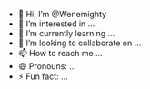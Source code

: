 - 👋 Hi, I’m @Wenemighty
- 👀 I’m interested in ...
- 🌱 I’m currently learning ...
- 💞️ I’m looking to collaborate on ...
- 📫 How to reach me ...
- 😄 Pronouns: ...
- ⚡ Fun fact: ...

<!---
Wenemighty/Wenemighty is a ✨ special ✨ repository because its `README.md` (this file) appears on your GitHub profile.
You can click the Preview link to take a look at your changes.
--->
